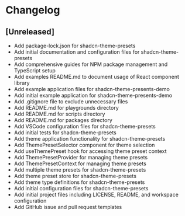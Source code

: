 # Changelog

## [Unreleased]

- Add package-lock.json for shadcn-theme-presets
- Add initial documentation and configuration files for shadcn-theme-presets
- Add comprehensive guides for NPM package management and TypeScript setup
- Add examples README.md to document usage of React component library
- Add example application files for shadcn-theme-presents-demo
- Add initial example application for shadcn-theme-presents-demo
- Add .gitignore file to exclude unnecessary files
- Add README.md for playgrounds directory
- Add README.md for scripts directory
- Add README.md for packages directory
- Add VSCode configuration files for shadcn-theme-presets
- Add initial tests for shadcn-theme-presets
- Add theme application functionality for shadcn-theme-presets
- Add ThemePresetSelector component for theme selection
- Add useThemePreset hook for accessing theme preset context
- Add ThemePresetProvider for managing theme presets
- Add ThemePresetContext for managing theme presets
- Add multiple theme presets for shadcn-theme-presets
- Add theme preset store for shadcn-theme-presets
- Add theme type definitions for shadcn-theme-presets
- Add initial configuration files for shadcn-theme-presets
- Add initial project files including LICENSE, README, and workspace configuration
- Add GitHub issue and pull request templates
